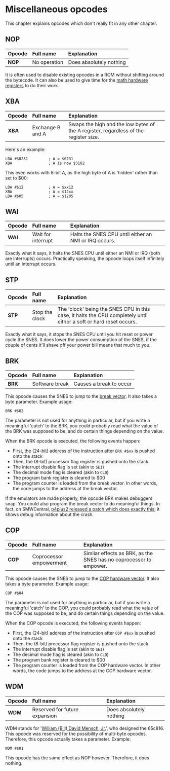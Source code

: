 # Miscellaneous opcodes

This chapter explains opcodes which don't really fit in any other chapter.

## NOP

| Opcode | Full name | Explanation |
| :--- | :--- | :--- |
| **NOP** | No operation | Does absolutely nothing |

It is often used to disable existing opcodes in a ROM without shifting around the bytecode. It can also be used to give time for the [math hardware registers](../mathemathics-and-logic/math.md) to do their work.

## XBA

| Opcode | Full name | Explanation |
| :--- | :--- | :--- |
| **XBA** | Exchange B and A | Swaps the high and the low bytes of the A register, regardless of the register size. |

Here's an example:

```text
LDA #$0231         ; A = $0231
XBA                ; A is now $3102
```

This even works with 8-bit A, as the high byte of A is 'hidden' rather than set to $00:

```text
LDA #$12           ; A = $xx12
XBA                ; A = $12xx
LDA #$05           ; A = $1205
```

## WAI

| Opcode | Full name | Explanation |
| :--- | :--- | :--- |
| **WAI** | Wait for interrupt | Halts the SNES CPU until either an NMI or IRQ occurs. |

Exactly what it says, it halts the SNES CPU until either an NMI or IRQ \(both are interrupts\) occurs. Practically speaking, the opcode loops itself infinitely until an interrupt occurs.

## STP

| Opcode | Full name | Explanation |
| :--- | :--- | :--- |
| **STP** | Stop the clock | The 'clock' being the SNES CPU in this case, it halts the CPU completely until either a soft or hard reset occurs. |

Exactly what it says, it stops the SNES CPU until you hit reset or power cycle the SNES. It does lower the power consumption of the SNES, if the couple of cents it'll shave off your power bill means that much to you.

## BRK

| Opcode | Full name | Explanation |
| :--- | :--- | :--- |
| **BRK** | Software break | Causes a break to occur |

This opcode causes the SNES to jump to the [break vector](vector.md). It also takes a byte parameter. Example usage:

```text
BRK #$02
```

The parameter is not used for anything in particular, but if you write a meaningful 'catch' to the BRK, you could probably read what the value of the BRK was supposed to be, and do certain things depending on the value.

When the BRK opcode is executed, the following events happen:

* First, the \(24-bit\) address of the instruction after `BRK #$xx` is pushed onto the stack
* Then, the \(8-bit\) processor flag register is pushed onto the stack.
* The interrupt disable flag is set \(akin to `SEI`\)
* The decimal mode flag is cleared \(akin to `CLD`\)
* The program bank register is cleared to $00
* The program counter is loaded from the break vector. In other words, the code jumps to the address at the break vector.

If the emulators are made properly, the opcode BRK makes debuggers snap. You could also program the break vector to do meaningful things. In fact, on SMWCentral, [p4plus2 released a patch which does exactly this](https://www.smwcentral.net/?p=section&a=details&id=20796); it shows debug information about the crash.

## COP

| Opcode | Full name | Explanation |
| :--- | :--- | :--- |
| **COP** | Coprocessor empowerment | Similar effects as BRK, as the SNES has no coprocessor to empower. |

This opcode causes the SNES to jump to the [COP hardware vector](vector.md). It also takes a byte parameter. Example usage:

```text
COP #$04
```

The parameter is not used for anything in particular, but if you write a meaningful 'catch' to the COP, you could probably read what the value of the COP was supposed to be, and do certain things depending on the value.

When the COP opcode is executed, the following events happen:

* First, the \(24-bit\) address of the instruction after `COP #$xx` is pushed onto the stack
* Then, the \(8-bit\) processor flag register is pushed onto the stack.
* The interrupt disable flag is set \(akin to `SEI`\)
* The decimal mode flag is cleared \(akin to `CLD`\)
* The program bank register is cleared to $00
* The program counter is loaded from the COP hardware vector. In other words, the code jumps to the address at the COP hardware vector.

## WDM

| Opcode | Full name | Explanation |
| :--- | :--- | :--- |
| **WDM** | Reserved for future expansion | Does absolutely nothing |

WDM stands for '[William \(Bill\) David Mensch, Jr.](https://en.wikipedia.org/wiki/Bill_Mensch)', who designed the 65c816. This opcode was reserved for the possibility of multi-byte opcodes. Therefore, this opcode actually takes a parameter. Example:

```text
WDM #$01
```

This opcode has the same effect as NOP however. Therefore, it does nothing.


